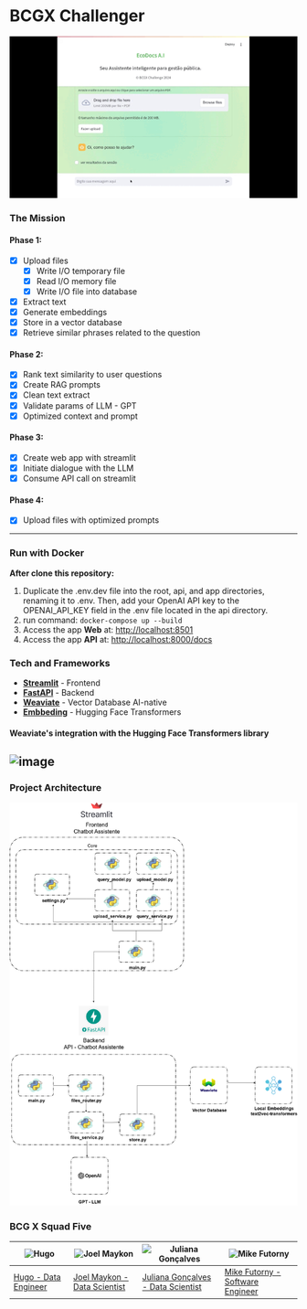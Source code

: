 # BCGX Challenger
![video](./assets/video_ecodocs_ia.gif)
### The Mission

#### **Phase 1:**
- [X] Upload files
  - [X] Write I/O temporary file
  - [X] Read I/O memory file
  - [X] Write I/O file into database
- [X] Extract text
- [X] Generate embeddings
- [X] Store in a vector database
- [X] Retrieve similar phrases related to the question
#### **Phase 2:**
- [X] Rank text similarity to user questions
- [X] Create RAG prompts
- [X] Clean text extract
- [x] Validate params of LLM - GPT
- [x] Optimized context and prompt
#### **Phase 3:**
- [X] Create web app with streamlit
- [x] Initiate dialogue with the LLM
- [x] Consume API call on streamlit
#### **Phase 4:**
- [x] Upload files with optimized prompts

---

### Run with Docker
**After clone this repository:**

1. Duplicate the .env.dev file into the root, api, and app directories, renaming it to .env. Then, add your OpenAI API key to the OPENAI_API_KEY field in the .env file located in the api directory.
2. run command: `docker-compose up --build`
3. Access the app **Web** at: [http://localhost:8501](http://localhost:8501/)
4. Access the app **API** at: [http://localhost:8000/docs](http://localhost:8000/docs)

### Tech and Frameworks
- **[Streamlit](https://streamlit.io/generative-ai)** - Frontend
- **[FastAPI](https://fastapi.tiangolo.com/)** - Backend
- **[Weaviate](https://weaviate.io/)** - Vector Database AI-native
- **[Embbeding](https://weaviate.io/developers/weaviate/model-providers/transformers/embeddings)** - Hugging Face Transformers
#### Weaviate's integration with the Hugging Face Transformers library 
![image](https://weaviate.io/assets/images/integration_transformers_embedding-c322f71d4ed11efa507ca71b1e344b5b.png)
---

### Project Architecture
![api](./assets/ARCH_ECODOCS.png)


### BCG X Squad Five

| ![Hugo](https://github.com/hucodelab.png) | ![Joel Maykon](https://github.com/joelmaykon94.png) | ![Juliana Gonçalves](https://github.com/jungoncalves.png) | ![Mike Futorny](https://github.com/MikeFutorny.png) |
|--------------------------------------------|------------------------------------------------------|------------------------------------------------------------|-------------------------------------------------------|
| [Hugo - Data Engineer](https://github.com/hucodelab) | [Joel Maykon - Data Scientist](https://github.com/joelmaykon94) | [Juliana Gonçalves - Data Scientist](https://github.com/jungoncalves) | [Mike Futorny - Software Engineer](https://github.com/MikeFutorny) |
